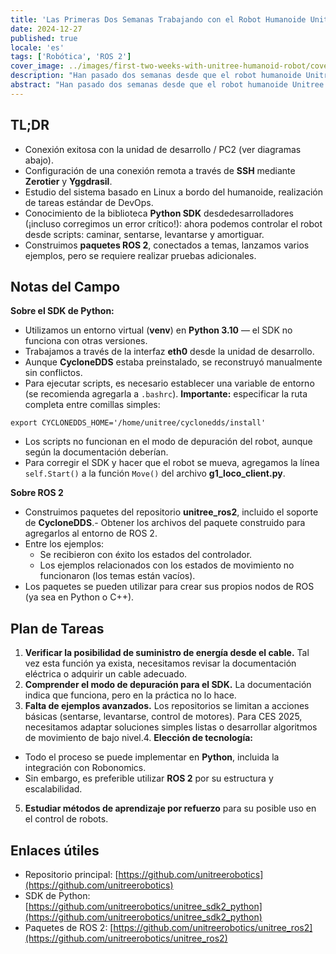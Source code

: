 ```yaml
---
title: 'Las Primeras Dos Semanas Trabajando con el Robot Humanoide Unitree G1'
date: 2024-12-27
published: true
locale: 'es'
tags: ['Robótica', 'ROS 2']
cover_image: ../images/first-two-weeks-with-unitree-humanoid-robot/cover.webp
description: "Han pasado dos semanas desde que el robot humanoide Unitree G1 llegó al laboratorio de Robonomics. Un equipo de al menos cinco ingenieros con maestrías en robótica se puso inmediatamente a trabajar estudiando y programando el nuevo dispositivo. ¡Queremos compartir las primeras noticias del campo: impresiones, hallazgos y desafíos en el camino hacia, esperamos, una revolución humanoide!"
abstract: "Han pasado dos semanas desde que el robot humanoide Unitree G1 llegó al laboratorio de Robonomics. Un equipo de al menos cinco ingenieros con maestrías en robótica se puso inmediatamente a trabajar estudiando y programando el nuevo dispositivo. ¡Queremos compartir las primeras noticias del campo: impresiones, hallazgos y desafíos en el camino hacia, esperamos, una revolución humanoide!"
---
```


## TL;DR

- Conexión exitosa con la unidad de desarrollo / PC2 (ver diagramas abajo).
- Configuración de una conexión remota a través de **SSH** mediante **Zerotier** y **Yggdrasil**.
- Estudio del sistema basado en Linux a bordo del humanoide, realización de tareas estándar de DevOps.
- Conocimiento de la biblioteca **Python SDK** desdedesarrolladores (¡incluso corregimos un error crítico!): ahora podemos controlar el robot desde scripts: caminar, sentarse, levantarse y amortiguar.
- Construimos **paquetes ROS 2**, conectados a temas, lanzamos varios ejemplos, pero se requiere realizar pruebas adicionales.

<rb-image zoom src="./images/first-two-weeks-with-unitree-humanoid-robot/image-schemes.webp" alt="Transmisión de datos del robot humanoide Unitree" />

## Notas del Campo

**Sobre el SDK de Python:**

- Utilizamos un entorno virtual (**venv**) en **Python 3.10** — el SDK no funciona con otras versiones.
- Trabajamos a través de la interfaz **eth0** desde la unidad de desarrollo.
- Aunque **CycloneDDS** estaba preinstalado, se reconstruyó manualmente sin conflictos.
- Para ejecutar scripts, es necesario establecer una variable de entorno (se recomienda agregarla a `.bashrc`). **Importante:** especificar la ruta completa entre comillas simples:

<rb-code>

```
export CYCLONEDDS_HOME='/home/unitree/cyclonedds/install'
```
</rb-code>

- Los scripts no funcionan en el modo de depuración del robot, aunque según la documentación deberían.
- Para corregir el SDK y hacer que el robot se mueva, agregamos la línea `self.Start()` a la función `Move()` del archivo **g1_loco_client.py**.

**Sobre ROS 2**

- Construimos paquetes del repositorio **unitree_ros2**, incluido el soporte de **CycloneDDS**.- Obtener los archivos del paquete construido para agregarlos al entorno de ROS 2.
- Entre los ejemplos:
  - Se recibieron con éxito los estados del controlador.
  - Los ejemplos relacionados con los estados de movimiento no funcionaron (los temas están vacíos).
- Los paquetes se pueden utilizar para crear sus propios nodos de ROS (ya sea en Python o C++).

<rb-grid :columns="2" textAlign="center" align="end">
  <rb-grid-element>
    <rb-image zoom src="./images/first-two-weeks-with-unitree-humanoid-robot/first-entering.webp" alt="Primer ingreso del robot humanoide Unitree" />
  </rb-grid-element>
  <rb-grid-element>
    <rb-image zoom src="./images/first-two-weeks-with-unitree-humanoid-robot/cyclonedds-error.webp" alt="Error de CycloneDDS del robot humanoide Unitree" />
  </rb-grid-element>
</rb-grid>

## Plan de Tareas

1. **Verificar la posibilidad de suministro de energía desde el cable.** Tal vez esta función ya exista, necesitamos revisar la documentación eléctrica o adquirir un cable adecuado.
2. **Comprender el modo de depuración para el SDK.** La documentación indica que funciona, pero en la práctica no lo hace.
3. **Falta de ejemplos avanzados.** Los repositorios se limitan a acciones básicas (sentarse, levantarse, control de motores). Para CES 2025, necesitamos adaptar soluciones simples listas o desarrollar algoritmos de movimiento de bajo nivel.4. **Elección de tecnología:**
  - Todo el proceso se puede implementar en **Python**, incluida la integración con Robonomics.
  - Sin embargo, es preferible utilizar **ROS 2** por su estructura y escalabilidad.
5. **Estudiar métodos de aprendizaje por refuerzo** para su posible uso en el control de robots.

## Enlaces útiles

- Repositorio principal: [https://github.com/unitreerobotics](https://github.com/unitreerobotics)   
- SDK de Python: [https://github.com/unitreerobotics/unitree_sdk2_python](https://github.com/unitreerobotics/unitree_sdk2_python)   
- Paquetes de ROS 2: [https://github.com/unitreerobotics/unitree_ros2](https://github.com/unitreerobotics/unitree_ros2)  